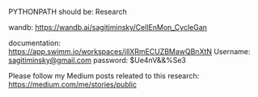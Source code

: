 PYTHONPATH should be: Research

wandb: https://wandb.ai/sagitiminsky/CellEnMon_CycleGan

documentation: https://app.swimm.io/workspaces/jllXRmECUZBMawQBnXtN
Username: sagitiminsky@gmail.com
password: $Ue4nV&&%Se3

Please follow my Medium posts releated to this research:
https://medium.com/me/stories/public
